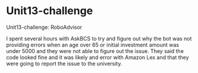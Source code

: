 # Unit13-challenge
Unit13-challenge: RoboAdvisor

I spent several hours with AskBCS to try and figure out why the bot was not providing errors when an age over 65 or initial investment amount was under 5000 and they were not able to figure out the issue. They said the code looked fine and it was likely and error with Amazon Lex and that they were going to report the issue to the university. 